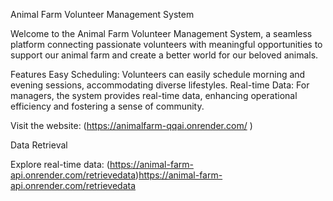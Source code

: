Animal Farm Volunteer Management System

Welcome to the Animal Farm Volunteer Management System, a seamless platform connecting passionate volunteers with meaningful opportunities to support our animal farm and create a better world for our beloved animals.

Features
Easy Scheduling: Volunteers can easily schedule morning and evening sessions, accommodating diverse lifestyles.
Real-time Data: For managers, the system provides real-time data, enhancing operational efficiency and fostering a sense of community.

Visit the website: (https://animalfarm-qqai.onrender.com/ )

Data Retrieval

Explore real-time data: (https://animal-farm-api.onrender.com/retrievedata)https://animal-farm-api.onrender.com/retrievedata
